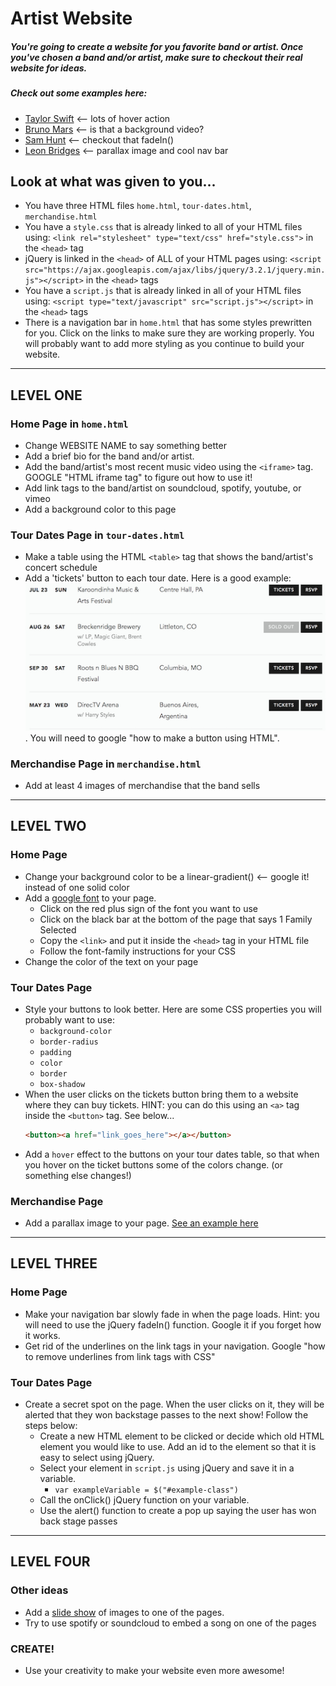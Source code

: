 # Artist Website

##### You're going to create a website for you favorite band or artist. Once you've chosen a band and/or artist, make sure to checkout their real website for ideas.

##### Check out some examples here:
* [Taylor Swift](https://taylorswift.com/) <-- lots of hover action
* [Bruno Mars](http://www.brunomars.com/) <-- is that a background video?
* [Sam Hunt](http://www.samhunt.com/) <-- checkout that fadeIn()
* [Leon Bridges](http://leonbridges.com/) <-- parallax image and cool nav bar

## Look at what was given to you...
* You have three HTML files `home.html`, `tour-dates.html`, `merchandise.html`
* You have a `style.css` that is already linked to all of your HTML files using: `<link rel="stylesheet" type="text/css" href="style.css">` in the `<head>` tag
* jQuery is linked in the `<head>` of ALL of your HTML pages using: `<script src="https://ajax.googleapis.com/ajax/libs/jquery/3.2.1/jquery.min.js"></script>` in the `<head>` tags
* You have a `script.js` that is already linked in all of your HTML files using: `<script type="text/javascript" src="script.js"></script>` in the `<head>` tags
* There is a navigation bar in `home.html` that has some styles prewritten for you. Click on the links to make sure they are working properly. You will probably want to add more styling as you continue to build your website.

______________________________________________________________________________
## LEVEL ONE

### Home Page in `home.html`
* Change WEBSITE NAME to say something better
* Add a brief bio for the band and/or artist.
* Add the band/artist's most recent music video using the `<iframe>` tag. GOOGLE "HTML iframe tag" to figure out how to use it!
* Add link tags to the band/artist on soundcloud, spotify, youtube, or vimeo
* Add a background color to this page

### Tour Dates Page in `tour-dates.html`
* Make a table using the HTML `<table>` tag that shows the band/artist's concert schedule
* Add a 'tickets' button to each tour date. Here is a good example: 
![tour-dates example](images/example-tour-dates.png). You will need to google "how to make a button using HTML".


### Merchandise Page in `merchandise.html`
* Add at least 4 images of merchandise that the band sells

______________________________________________________________________________
## LEVEL TWO

### Home Page
* Change your background color to be a linear-gradient() <-- google it! instead of one solid color
* Add a [google font](https://fonts.google.com/) to your page.
  * Click on the red plus sign of the font you want to use
  * Click on the black bar at the bottom of the page that says 1 Family Selected
  * Copy the `<link>` and put it inside the `<head>` tag in your HTML file
  * Follow the font-family instructions for your CSS
* Change the color of the text on your page


### Tour Dates Page
* Style your buttons to look better. Here are some CSS properties you will probably want to use:
  * `background-color`
  * `border-radius`
  * `padding`
  * `color`
  * `border`
  * `box-shadow`
* When the user clicks on the tickets button bring them to a website where they can buy tickets. HINT: you can do this using an `<a>` tag inside the `<button>` tag. See below...
  ``` HTML
  <button><a href="link_goes_here"></a></button>
  ```
* Add a `hover` effect to the buttons on your tour dates table, so that when you hover on the ticket buttons some of the colors change. (or something else changes!)

### Merchandise Page
* Add a parallax image to your page. [See an example here](https://www.w3schools.com/howto/howto_css_parallax.asp)

______________________________________________________________________________
## LEVEL THREE

### Home Page
* Make your navigation bar slowly fade in when the page loads. Hint: you will need to use the jQuery fadeIn() function. Google it if you forget how it works.
* Get rid of the underlines on the link tags in your navigation. Google "how to remove underlines from link tags with CSS"

### Tour Dates Page
* Create a secret spot on the page. When the user clicks on it, they will be alerted that they won backstage passes to the next show! Follow the steps below:
  * Create a new HTML element to be clicked or decide which old HTML element you would like to use. Add an id to the element so that it is easy to select using jQuery.
  * Select your element in `script.js` using jQuery and save it in a variable.
    * ``` var exampleVariable = $("#example-class") ```
  * Call the onClick() jQuery function on your variable. 
  * Use the alert() function to create a pop up saying the user has won back stage passes 

______________________________________________________________________________
## LEVEL FOUR
### Other ideas
* Add a [slide show](https://www.w3schools.com/howto/howto_js_slideshow.asp) of images to one of the pages.
* Try to use spotify or soundcloud to embed a song on one of the pages

### CREATE!
* Use your creativity to make your website even more awesome!
